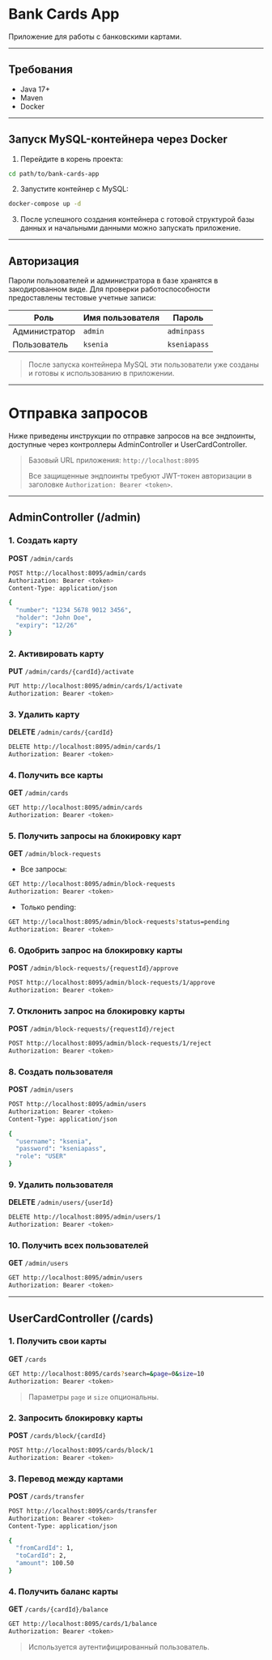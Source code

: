 # Bank Cards App

Приложение для работы с банковскими картами.

---

## Требования

* Java 17+
* Maven
* Docker

---

## Запуск MySQL-контейнера через Docker

1. Перейдите в корень проекта:

```bash
cd path/to/bank-cards-app
```

2. Запустите контейнер с MySQL:

```bash
docker-compose up -d
```

3. После успешного создания контейнера с готовой структурой базы данных и начальными данными можно запускать приложение.

---

## Авторизация

Пароли пользователей и администратора в базе хранятся в закодированном виде.
Для проверки работоспособности предоставлены тестовые учетные записи:

| Роль          | Имя пользователя | Пароль       |
| ------------- | ---------------- | ------------ |
| Администратор | `admin`          | `adminpass`  |
| Пользователь  | `ksenia`         | `kseniapass` |

> После запуска контейнера MySQL эти пользователи уже созданы и готовы к использованию в приложении.

---

# Отправка запросов

Ниже приведены инструкции по отправке запросов на все эндпоинты, доступные через контроллеры AdminController и UserCardController.

> Базовый URL приложения: `http://localhost:8095`
>
> Все защищенные эндпоинты требуют JWT-токен авторизации в заголовке `Authorization: Bearer <token>`.

---

## AdminController (/admin)

### 1. Создать карту

**POST** `/admin/cards`

```bash
POST http://localhost:8095/admin/cards
Authorization: Bearer <token>
Content-Type: application/json

{
  "number": "1234 5678 9012 3456",
  "holder": "John Doe",
  "expiry": "12/26"
}
```

### 2. Активировать карту

**PUT** `/admin/cards/{cardId}/activate`

```bash
PUT http://localhost:8095/admin/cards/1/activate
Authorization: Bearer <token>
```

### 3. Удалить карту

**DELETE** `/admin/cards/{cardId}`

```bash
DELETE http://localhost:8095/admin/cards/1
Authorization: Bearer <token>
```

### 4. Получить все карты

**GET** `/admin/cards`

```bash
GET http://localhost:8095/admin/cards
Authorization: Bearer <token>
```

### 5. Получить запросы на блокировку карт

**GET** `/admin/block-requests`

* Все запросы:

```bash
GET http://localhost:8095/admin/block-requests
Authorization: Bearer <token>
```

* Только pending:

```bash
GET http://localhost:8095/admin/block-requests?status=pending
Authorization: Bearer <token>
```

### 6. Одобрить запрос на блокировку карты

**POST** `/admin/block-requests/{requestId}/approve`

```bash
POST http://localhost:8095/admin/block-requests/1/approve
Authorization: Bearer <token>
```

### 7. Отклонить запрос на блокировку карты

**POST** `/admin/block-requests/{requestId}/reject`

```bash
POST http://localhost:8095/admin/block-requests/1/reject
Authorization: Bearer <token>
```

### 8. Создать пользователя

**POST** `/admin/users`

```bash
POST http://localhost:8095/admin/users
Authorization: Bearer <token>
Content-Type: application/json

{
  "username": "ksenia",
  "password": "kseniapass",
  "role": "USER"
}
```

### 9. Удалить пользователя

**DELETE** `/admin/users/{userId}`

```bash
DELETE http://localhost:8095/admin/users/1
Authorization: Bearer <token>
```

### 10. Получить всех пользователей

**GET** `/admin/users`

```bash
GET http://localhost:8095/admin/users
Authorization: Bearer <token>
```

---

## UserCardController (/cards)

### 1. Получить свои карты

**GET** `/cards`

```bash
GET http://localhost:8095/cards?search=&page=0&size=10
Authorization: Bearer <token>
```

> Параметры `page` и `size` опциональны.

### 2. Запросить блокировку карты

**POST** `/cards/block/{cardId}`

```bash
POST http://localhost:8095/cards/block/1
Authorization: Bearer <token>
```

### 3. Перевод между картами

**POST** `/cards/transfer`

```bash
POST http://localhost:8095/cards/transfer
Authorization: Bearer <token>
Content-Type: application/json

{
  "fromCardId": 1,
  "toCardId": 2,
  "amount": 100.50
}
```

### 4. Получить баланс карты

**GET** `/cards/{cardId}/balance`

```bash
GET http://localhost:8095/cards/1/balance
Authorization: Bearer <token>
```

> Используется аутентифицированный пользователь.